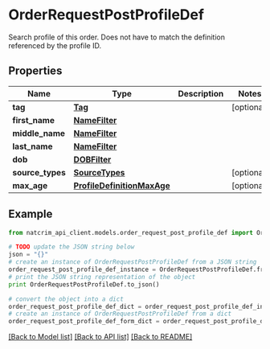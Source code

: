 # OrderRequestPostProfileDef

Search profile of this order. Does not have to match the definition referenced by the profile ID.

## Properties
Name | Type | Description | Notes
------------ | ------------- | ------------- | -------------
**tag** | [**Tag**](Tag.md) |  | [optional] 
**first_name** | [**NameFilter**](NameFilter.md) |  | 
**middle_name** | [**NameFilter**](NameFilter.md) |  | 
**last_name** | [**NameFilter**](NameFilter.md) |  | 
**dob** | [**DOBFilter**](DOBFilter.md) |  | 
**source_types** | [**SourceTypes**](SourceTypes.md) |  | [optional] 
**max_age** | [**ProfileDefinitionMaxAge**](ProfileDefinitionMaxAge.md) |  | [optional] 

## Example

```python
from natcrim_api_client.models.order_request_post_profile_def import OrderRequestPostProfileDef

# TODO update the JSON string below
json = "{}"
# create an instance of OrderRequestPostProfileDef from a JSON string
order_request_post_profile_def_instance = OrderRequestPostProfileDef.from_json(json)
# print the JSON string representation of the object
print OrderRequestPostProfileDef.to_json()

# convert the object into a dict
order_request_post_profile_def_dict = order_request_post_profile_def_instance.to_dict()
# create an instance of OrderRequestPostProfileDef from a dict
order_request_post_profile_def_form_dict = order_request_post_profile_def.from_dict(order_request_post_profile_def_dict)
```
[[Back to Model list]](../README.md#documentation-for-models) [[Back to API list]](../README.md#documentation-for-api-endpoints) [[Back to README]](../README.md)


